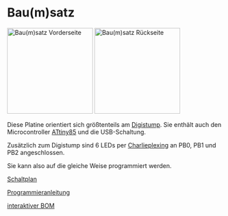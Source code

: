 # Bau(m)satz

<img src="../../kibot/baumsatz/render/baumsatz-3D_top.png" width="200" height="200" alt="Bau(m)satz Vorderseite">
<img src="../../kibot/baumsatz/render/baumsatz-3D_bottom.png" width="200" height="200" alt="Bau(m)satz Rückseite">

Diese Platine orientiert sich größtenteils am [Digistump](http://digistump.com/wiki/digispark/tutorials/connecting).
Sie enthält auch den Microcontroller [ATtiny85](https://ww1.microchip.com/downloads/en/DeviceDoc/Atmel-2586-AVR-8-bit-Microcontroller-ATtiny25-ATtiny45-ATtiny85_Datasheet.pdf) und die USB-Schaltung.

Zusätzlich zum Digistump sind 6 LEDs per [Charlieplexing](https://en.wikipedia.org/wiki/Charlieplexing) an PB0, PB1 und PB2 angeschlossen.

Sie kann also auf die gleiche Weise programmiert werden. 


<a href="../../kibot/schematic/baumsatz-schematic.pdf" download>Schaltplan</a>

<!-- [Schaltplan](/../../kibot/schematic/baumsatz-schematic.pdf){:download} -->

[Programmieranleitung](../../programming/avr)

[interaktiver BOM](../../kibot/baumsatz/ibom/baumsatz-ibom.html)
